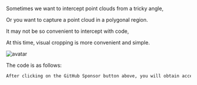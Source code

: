 Sometimes we want to intercept point clouds from a tricky angle,

Or you want to capture a point cloud in a polygonal region.

It may not be so convenient to intercept with code,

At this time, visual cropping is more convenient and simple. 

 ![avatar]( 14d6e53b4daa423b82b5efc9a18181c4.png) 

 The code is as follows: 

  ```python  
After clicking on the GitHub Sponsor button above, you will obtain access permissions to my private code repository ( https://github.com/slowlon/my_code_bar ) to view this blog code. By searching the code number of this blog, you can find the code you need, code number is: 2024020309574668275
  ```  
